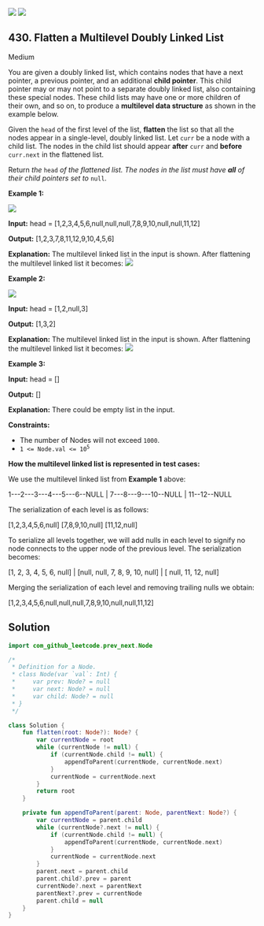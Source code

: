 [![](https://img.shields.io/github/stars/javadev/LeetCode-in-Kotlin?label=Stars&style=flat-square)](https://github.com/javadev/LeetCode-in-Kotlin)
[![](https://img.shields.io/github/forks/javadev/LeetCode-in-Kotlin?label=Fork%20me%20on%20GitHub%20&style=flat-square)](https://github.com/javadev/LeetCode-in-Kotlin/fork)

## 430\. Flatten a Multilevel Doubly Linked List

Medium

You are given a doubly linked list, which contains nodes that have a next pointer, a previous pointer, and an additional **child pointer**. This child pointer may or may not point to a separate doubly linked list, also containing these special nodes. These child lists may have one or more children of their own, and so on, to produce a **multilevel data structure** as shown in the example below.

Given the `head` of the first level of the list, **flatten** the list so that all the nodes appear in a single-level, doubly linked list. Let `curr` be a node with a child list. The nodes in the child list should appear **after** `curr` and **before** `curr.next` in the flattened list.

Return _the_ `head` _of the flattened list. The nodes in the list must have **all** of their child pointers set to_ `null`.

**Example 1:**

![](https://assets.leetcode.com/uploads/2021/11/09/flatten11.jpg)

**Input:** head = [1,2,3,4,5,6,null,null,null,7,8,9,10,null,null,11,12]

**Output:** [1,2,3,7,8,11,12,9,10,4,5,6]

**Explanation:** The multilevel linked list in the input is shown. After flattening the multilevel linked list it becomes: ![](https://assets.leetcode.com/uploads/2021/11/09/flatten12.jpg)

**Example 2:**

![](https://assets.leetcode.com/uploads/2021/11/09/flatten2.1jpg)

**Input:** head = [1,2,null,3]

**Output:** [1,3,2]

**Explanation:** The multilevel linked list in the input is shown. After flattening the multilevel linked list it becomes: ![](https://assets.leetcode.com/uploads/2021/11/24/list.jpg)

**Example 3:**

**Input:** head = []

**Output:** []

**Explanation:** There could be empty list in the input.

**Constraints:**

*   The number of Nodes will not exceed `1000`.
*   <code>1 <= Node.val <= 10<sup>5</sup></code>

**How the multilevel linked list is represented in test cases:**

We use the multilevel linked list from **Example 1** above:

1---2---3---4---5---6--NULL \| 7---8---9---10--NULL \| 11--12--NULL

The serialization of each level is as follows:

[1,2,3,4,5,6,null] [7,8,9,10,null] [11,12,null]

To serialize all levels together, we will add nulls in each level to signify no node connects to the upper node of the previous level. The serialization becomes:

[1, 2, 3, 4, 5, 6, null] \| [null, null, 7, 8, 9, 10, null] \| [ null, 11, 12, null]

Merging the serialization of each level and removing trailing nulls we obtain:

[1,2,3,4,5,6,null,null,null,7,8,9,10,null,null,11,12]

## Solution

```kotlin
import com_github_leetcode.prev_next.Node

/*
 * Definition for a Node.
 * class Node(var `val`: Int) {
 *     var prev: Node? = null
 *     var next: Node? = null
 *     var child: Node? = null
 * }
 */

class Solution {
    fun flatten(root: Node?): Node? {
        var currentNode = root
        while (currentNode != null) {
            if (currentNode.child != null) {
                appendToParent(currentNode, currentNode.next)
            }
            currentNode = currentNode.next
        }
        return root
    }

    private fun appendToParent(parent: Node, parentNext: Node?) {
        var currentNode = parent.child
        while (currentNode?.next != null) {
            if (currentNode.child != null) {
                appendToParent(currentNode, currentNode.next)
            }
            currentNode = currentNode.next
        }
        parent.next = parent.child
        parent.child?.prev = parent
        currentNode?.next = parentNext
        parentNext?.prev = currentNode
        parent.child = null
    }
}
```